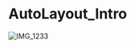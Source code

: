 # AutoLayout_Intro

![IMG_1233](https://user-images.githubusercontent.com/56534371/69492206-8cb35600-0ec9-11ea-8ac0-8c921f170552.gif)
